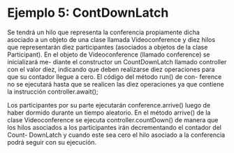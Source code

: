 # Ejemplo 5: ContDownLatch

Se tendrá un hilo que representa la conferencia propiamente dicha asociado a un objeto de una
clase llamada Videoconference y diez hilos que representarán diez participantes (asociados a objetos
de la clase Participant). En el objeto de Videoconference (llamado conference) se inicializará me-
diante el constructor un CountDownLatch llamado controller con el valor diez, indicando que deben
realizarse diez operaciones para que su contador llegue a cero. El código del método run() de con-
ference no se ejecutará hasta que se realicen las diez operaciones ya que contiene la instrucción
controller.await();

Los participantes por su parte ejecutarán conference.arrive() luego de haber dormido durante un
tiempo aleatorio. En el método arrive() de la clase Videoconference se ejecuta controller.countDown()
de manera que los hilos asociados a los participantes irán decrementando el contador del Count-
DownLatch y cuando este sea cero el hilo asociado a la conferencia podrá seguir con su ejecución.
